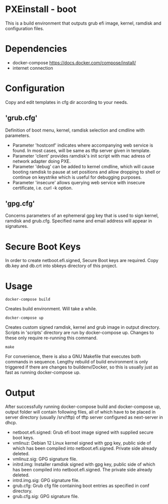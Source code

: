 PXEinstall - boot
=======================
This is a build environment that outputs grub efi image, kernel, ramdisk and configuration files.


Dependencies
=======================
- docker-compose https://docs.docker.com/compose/install/
- internet connection


Configuration
=======================
Copy and edit templates in cfg dir according to your needs. 

'grub.cfg'
-----------------------
Definition of boot menu, kernel, ramdisk selection and cmdline with parameters.
- Parameter 'hostconf' indicates where accompanying web service is found. In most cases, will be same as tftp server given in template. 
- Parameter 'client' provides ramdisk's init script with mac adress of network adapter doing PXE. 
- Parameter 'debug' can be added to kernel cmdline, which will cause booting ramdisk to pause at set positions and allow dropping to shell or continue on keystrike which is useful for debugging purposes. 
- Parameter 'insecure' allows querying web service with insecure certificate, i.e. curl -k option.

'gpg.cfg'
-----------------------
Concerns parameters of an ephemeral gpg key that is used to sign kernel, ramdisk and grub.cfg. Specified name and email address will appear in signatures.


Secure Boot Keys
=======================
In order to create netboot.efi.signed, Secure Boot keys are required. Copy db.key and db.crt into sbkeys directory of this project.


Usage
=======================
```
docker-compose build
``` 
Creates build environment. Will take a while.
```
docker-compose up 
``` 
Creates custom signed ramdisk, kernel and grub image in output directory. Scripts in 'scripts' directory are run by docker-compose up. Changes to these only require re-running this command.

```
make
```
For convenience, there is also a GNU Makefile that executes both commands in sequence. Lengthy rebuild of build environment is only triggered if there are changes to buildenv/Docker, so this is usually just as fast as running docker-compose up.


Output
=======================
After successfully running docker-compose build and docker-compose up, output folder will contain following files, all of which have to be placed in server directory (usually /srv/tftp) of tftp server configured as next-server in dhcp.
- netboot.efi.signed: Grub efi boot image signed with supplied secure boot keys.
- vmlinuz: Debian 12 Linux kernel signed with gpg key, public side of which has been compiled into netboot.efi.signed. Private side already deleted.
- vmlinuz.sig: GPG signature file.
- initrd.img: Installer ramdisk signed with gpg key, public side of which has been compiled into netboot.efi.signed. The private side already deleted.
- intrd.img.sig: GPG signature file.
- grub.cfg: Grub cfg file containing boot entries as specified in conf directory.
- grub.cfg.sig: GPG signature file.

